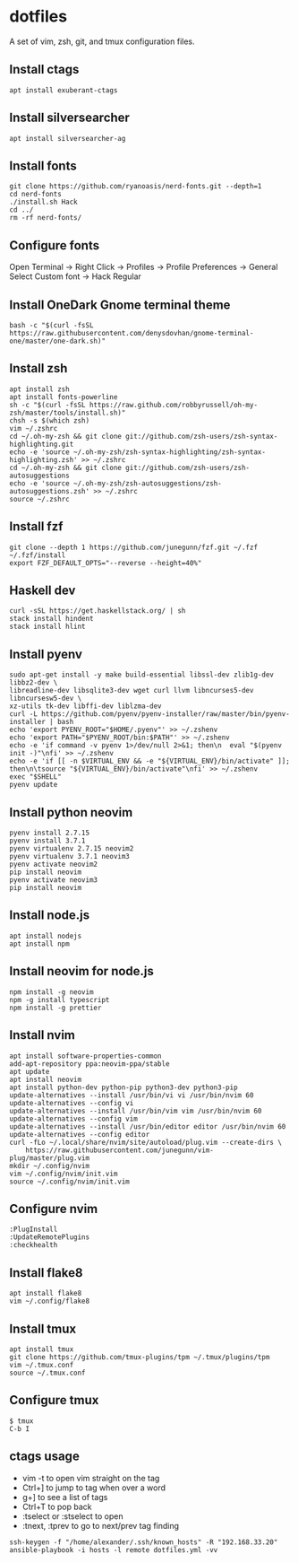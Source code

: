 # dotfiles
A set of vim, zsh, git, and tmux configuration files.

## Install ctags
```apt install exuberant-ctags```

## Install silversearcher
```apt install silversearcher-ag```

## Install fonts
```
git clone https://github.com/ryanoasis/nerd-fonts.git --depth=1
cd nerd-fonts
./install.sh Hack
cd ../
rm -rf nerd-fonts/
```

## Configure fonts
Open Terminal -> Right Click -> Profiles -> Profile Preferences -> General
Select Custom font -> Hack Regular

## Install OneDark Gnome terminal theme
```
bash -c "$(curl -fsSL https://raw.githubusercontent.com/denysdovhan/gnome-terminal-one/master/one-dark.sh)"
```

## Install zsh
```
apt install zsh
apt install fonts-powerline
sh -c "$(curl -fsSL https://raw.github.com/robbyrussell/oh-my-zsh/master/tools/install.sh)"
chsh -s $(which zsh)
vim ~/.zshrc
cd ~/.oh-my-zsh && git clone git://github.com/zsh-users/zsh-syntax-highlighting.git
echo -e 'source ~/.oh-my-zsh/zsh-syntax-highlighting/zsh-syntax-highlighting.zsh' >> ~/.zshrc
cd ~/.oh-my-zsh && git clone git://github.com/zsh-users/zsh-autosuggestions
echo -e 'source ~/.oh-my-zsh/zsh-autosuggestions/zsh-autosuggestions.zsh' >> ~/.zshrc
source ~/.zshrc
```

## Install fzf
```
git clone --depth 1 https://github.com/junegunn/fzf.git ~/.fzf
~/.fzf/install
export FZF_DEFAULT_OPTS="--reverse --height=40%"
```

## Haskell dev
```
curl -sSL https://get.haskellstack.org/ | sh
stack install hindent
stack install hlint
```

## Install pyenv
```
sudo apt-get install -y make build-essential libssl-dev zlib1g-dev libbz2-dev \
libreadline-dev libsqlite3-dev wget curl llvm libncurses5-dev libncursesw5-dev \
xz-utils tk-dev libffi-dev liblzma-dev
curl -L https://github.com/pyenv/pyenv-installer/raw/master/bin/pyenv-installer | bash
echo 'export PYENV_ROOT="$HOME/.pyenv"' >> ~/.zshenv
echo 'export PATH="$PYENV_ROOT/bin:$PATH"' >> ~/.zshenv
echo -e 'if command -v pyenv 1>/dev/null 2>&1; then\n  eval "$(pyenv init -)"\nfi' >> ~/.zshenv
echo -e 'if [[ -n $VIRTUAL_ENV && -e "${VIRTUAL_ENV}/bin/activate" ]]; then\n\tsource "${VIRTUAL_ENV}/bin/activate"\nfi' >> ~/.zshenv
exec "$SHELL"
pyenv update
```

## Install python neovim
```
pyenv install 2.7.15
pyenv install 3.7.1
pyenv virtualenv 2.7.15 neovim2
pyenv virtualenv 3.7.1 neovim3
pyenv activate neovim2
pip install neovim
pyenv activate neovim3
pip install neovim
```

## Install node.js
```
apt install nodejs
apt install npm
```

## Install neovim for node.js
```
npm install -g neovim
npm -g install typescript
npm install -g prettier
```

## Install nvim
```
apt install software-properties-common
add-apt-repository ppa:neovim-ppa/stable
apt update
apt install neovim
apt install python-dev python-pip python3-dev python3-pip
update-alternatives --install /usr/bin/vi vi /usr/bin/nvim 60
update-alternatives --config vi
update-alternatives --install /usr/bin/vim vim /usr/bin/nvim 60
update-alternatives --config vim
update-alternatives --install /usr/bin/editor editor /usr/bin/nvim 60
update-alternatives --config editor
curl -fLo ~/.local/share/nvim/site/autoload/plug.vim --create-dirs \
    https://raw.githubusercontent.com/junegunn/vim-plug/master/plug.vim
mkdir ~/.config/nvim
vim ~/.config/nvim/init.vim
source ~/.config/nvim/init.vim
```

## Configure nvim
```
:PlugInstall
:UpdateRemotePlugins
:checkhealth
```

## Install flake8
```
apt install flake8
vim ~/.config/flake8
```

## Install tmux
```
apt install tmux
git clone https://github.com/tmux-plugins/tpm ~/.tmux/plugins/tpm
vim ~/.tmux.conf
source ~/.tmux.conf
```

## Configure tmux
```
$ tmux
C-b I
```

## ctags usage
* vim -t <tag name> to open vim straight on the tag
* Ctrl+] to jump to tag when over a word
* g+] to see a list of tags
* Ctrl+T to pop back
* :tselect or :stselect to open
* :tnext, :tprev to go to next/prev tag finding


```
ssh-keygen -f "/home/alexander/.ssh/known_hosts" -R "192.168.33.20"
ansible-playbook -i hosts -l remote dotfiles.yml -vv
```
